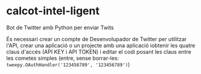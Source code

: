 # calcot-intel-ligent
Bot de Twitter amb Python per enviar Twits

És necessari crear un compte de Desenvolupador de Twitter per utilitzar l'API, crear una aplicació o un projecte amb una aplicació iobtenir les quatre claus d'accés (API KEY i API TOKEN) i editar el codi posant les claus entre les cometes simples (entre, sense borrar-les: `tweepy.OAuthHandler('123456789', '123456789')`)
